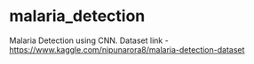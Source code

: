 # malaria_detection

Malaria Detection using CNN.
Dataset link - https://www.kaggle.com/nipunarora8/malaria-detection-dataset
